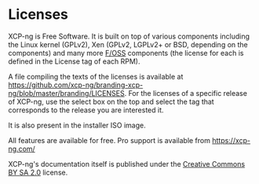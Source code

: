 # Licenses

XCP-ng is Free Software. It is built on top of various components including the Linux kernel (GPLv2), Xen (GPLv2, LGPLv2+ or BSD, depending on the components) and many more [F/OSS](https://fr.wikipedia.org/wiki/Free/Libre_Open_Source_Software) components (the license for each is defined in the License tag of each RPM).

A file compiling the texts of the licenses is available at <https://github.com/xcp-ng/branding-xcp-ng/blob/master/branding/LICENSES>. For the licenses of a specific release of XCP-ng, use the select box on the top and select the tag that corresponds to the release you are interested it.

It is also present in the installer ISO image.

All features are available for free. Pro support is available from <https://xcp-ng.com/>

XCP-ng's documentation itself is published under the [Creative Commons BY SA 2.0](https://creativecommons.org/licenses/by-sa/2.0/) license.
